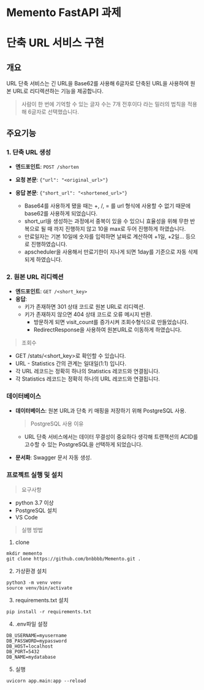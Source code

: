 # Memento FastAPI 과제

# 단축 URL 서비스 구현

## 개요
URL 단축 서비스는 긴 URL을 Base62를 사용해 6글자로 단축된 URL을 사용하여 원본 URL로 리디렉션하는 기능을 제공합니다.
> 사람이 한 번에 기억할 수 있는 글자 수는 7개 전후이다 라는 밀러의 법칙을 적용해 6글자로 선택했습니다.

## 주요기능

### 1. 단축 URL 생성
- **엔드포인트**: `POST /shorten`
- **요청 본문**: `{"url": "<original_url>"}`
- **응답 본문**: `{"short_url": "<shortened_url>"}`

    - Base64를 사용하게 됐을 때는 +, /, = 를 url 형식에 사용할 수 없기 때문에 base62를 사용하게 되었습니다. 
    - short_url을 생성하는 과정에서 중복이 있을 수 있으니 효율성을 위해 무한 반복으로 될 때 까지 진행하지 않고 10을 max로 두어 진행하게 하였습니다.
    - 만료일자는 기본 10일에 숫자를 입력하면 날짜로 계산하여 +1일, +2일... 등으로 진행하였습니다.
    - apscheduler을 사용해서 만료기한이 지나게 되면 1day를 기준으로 자동 삭제되게 하였습니다. 


### 2. 원본 URL 리디렉션
- **엔드포인트**: `GET /<short_key>`
- **응답**:
  - 키가 존재하면 301 상태 코드로 원본 URL로 리디렉션.
  - 키가 존재하지 않으면 404 상태 코드로 오류 메시지 반환.
    - 방문하게 되면 visit_count를 증가시켜 조회수형식으로 만들었습니다.
    - RedirectResponse을 사용하여 원본URL로 이동하게 하였습니다.

> 조회수
- GET /stats/<short_key>로 확인할 수 있습니다.
- URL - Statistics 간의 관계는 일대일(1:1) 입니다.
- 각 URL 레코드는 정확히 하나의 Statistics 레코드와 연결됩니다.
- 각 Statistics 레코드는 정확히 하나의 URL 레코드와 연결됩니다.

### 데이터베이스
- **데이터베이스**: 원본 URL과 단축 키 매핑을 저장하기 위해 PostgreSQL 사용.
    > PostgreSQL 사용 이유
    - URL 단축 서비스에서는 데이터 무결성이 중요하다 생각해 트랜잭션의 ACID를 고수할 수 있는 PostgreSQL을 선택하게 되었습니다. 

- **문서화**: Swagger 문서 자동 생성.


### 프로젝트 실행 및 설치

> 요구사항
- python 3.7 이상
- PostgreSQL 설치
- VS Code

> 실행 방법
1. clone
```
mkdir memento
git clone https://github.com/bnbbbb/Memento.git .
```
2. 가상환경 설치
```
python3 -m venv venv
source venv/bin/activate 
```
3. requirements.txt 설치
```
pip install -r requirements.txt
```
4. .env파일 설정
```
DB_USERNAME=myusername
DB_PASSWORD=mypassword
DB_HOST=localhost
DB_PORT=5432
DB_NAME=mydatabase
```
5. 실행
```
uvicorn app.main:app --reload
```


